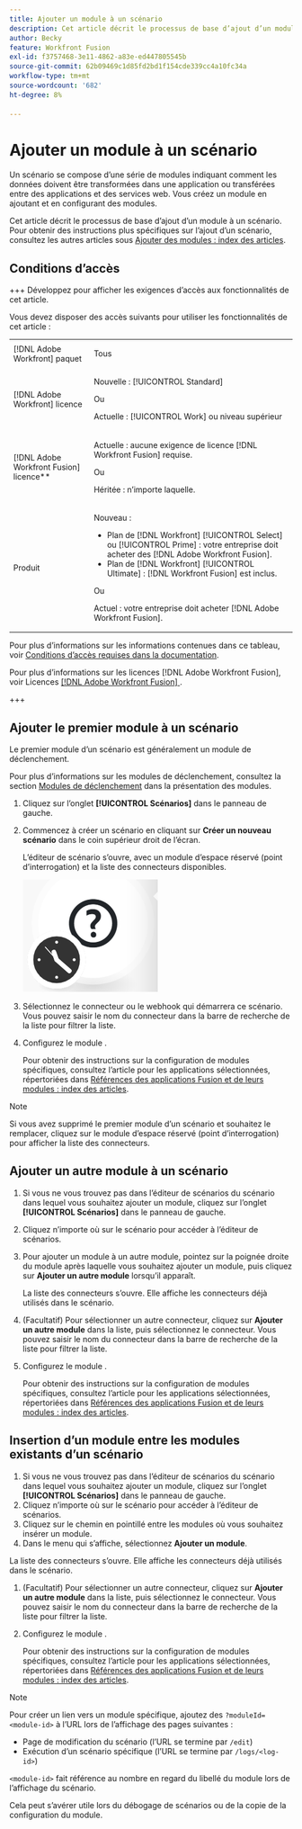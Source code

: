```yaml
---
title: Ajouter un module à un scénario
description: Cet article décrit le processus de base d’ajout d’un module à un scénario.
author: Becky
feature: Workfront Fusion
exl-id: f3757468-3e11-4862-a83e-ed447805545b
source-git-commit: 62b09469c1d85fd2bd1f154cde339cc4a10fc34a
workflow-type: tm+mt
source-wordcount: '682'
ht-degree: 8%

---
```


# Ajouter un module à un scénario

Un scénario se compose d’une série de modules indiquant comment les données doivent être transformées dans une application ou transférées entre des applications et des services web. Vous créez un module en ajoutant et en configurant des modules.

Cet article décrit le processus de base d’ajout d’un module à un scénario. Pour obtenir des instructions plus spécifiques sur l’ajout d’un scénario, consultez les autres articles sous [Ajouter des modules : index des articles](/help/workfront-fusion/create-scenarios/add-modules/add-modules-toc.md).

## Conditions d’accès

+++ Développez pour afficher les exigences d’accès aux fonctionnalités de cet article.

Vous devez disposer des accès suivants pour utiliser les fonctionnalités de cet article :

<table style="table-layout:auto">
 <col> 
 <col> 
 <tbody> 
  <tr> 
   <td role="rowheader">[!DNL Adobe Workfront] paquet</td> 
   <td> <p>Tous</p> </td> 
  </tr> 
  <tr data-mc-conditions=""> 
   <td role="rowheader">[!DNL Adobe Workfront] licence</td> 
   <td> <p>Nouvelle : [!UICONTROL Standard]</p><p>Ou</p><p>Actuelle : [!UICONTROL Work] ou niveau supérieur</p> </td> 
  </tr> 
  <tr> 
   <td role="rowheader">[!DNL Adobe Workfront Fusion] licence**</td> 
   <td>
   <p>Actuelle : aucune exigence de licence [!DNL Workfront Fusion] requise.</p>
   <p>Ou</p>
   <p>Héritée : n’importe laquelle. </p>
   </td> 
  </tr> 
  <tr> 
   <td role="rowheader">Produit</td> 
   <td>
   <p>Nouveau :</p> <ul><li>Plan de [!DNL Workfront] [!UICONTROL Select] ou [!UICONTROL Prime] : votre entreprise doit acheter des [!DNL Adobe Workfront Fusion].</li><li>Plan de [!DNL Workfront] [!UICONTROL Ultimate] : [!DNL Workfront Fusion] est inclus.</li></ul>
   <p>Ou</p>
   <p>Actuel : votre entreprise doit acheter [!DNL Adobe Workfront Fusion].</p>
   </td> 
  </tr>
 </tbody> 
</table>

Pour plus d’informations sur les informations contenues dans ce tableau, voir [Conditions d’accès requises dans la documentation](/help/workfront-fusion/references/licenses-and-roles/access-level-requirements-in-documentation.md).

Pour plus d’informations sur les licences [!DNL Adobe Workfront Fusion], voir Licences [[!DNL Adobe Workfront Fusion] ](/help/workfront-fusion/set-up-and-manage-workfront-fusion/licensing-operations-overview/license-automation-vs-integration.md).

+++

## Ajouter le premier module à un scénario

Le premier module d’un scénario est généralement un module de déclenchement.

Pour plus d’informations sur les modules de déclenchement, consultez la section [Modules de déclenchement](/help/workfront-fusion/get-started-with-fusion/understand-fusion/module-overview.md#trigger-modules) dans la présentation des modules.

1. Cliquez sur l’onglet **[!UICONTROL Scénarios]** dans le panneau de gauche.
1. Commencez à créer un scénario en cliquant sur **Créer un nouveau scénario** dans le coin supérieur droit de l’écran.

   L’éditeur de scénario s’ouvre, avec un module d’espace réservé (point d’interrogation) et la liste des connecteurs disponibles.

   ![Module Espace réservé](assets/placeholder-module.png)

1. Sélectionnez le connecteur ou le webhook qui démarrera ce scénario. Vous pouvez saisir le nom du connecteur dans la barre de recherche de la liste pour filtrer la liste.
1. Configurez le module .

   Pour obtenir des instructions sur la configuration de modules spécifiques, consultez l’article pour les applications sélectionnées, répertoriées dans [Références des applications Fusion et de leurs modules : index des articles](/help/workfront-fusion/references/apps-and-modules/apps-and-modules-toc.md).

>[!NOTE]
>
>Si vous avez supprimé le premier module d’un scénario et souhaitez le remplacer, cliquez sur le module d’espace réservé (point d’interrogation) pour afficher la liste des connecteurs.

## Ajouter un autre module à un scénario

1. Si vous ne vous trouvez pas dans l’éditeur de scénarios du scénario dans lequel vous souhaitez ajouter un module, cliquez sur l’onglet **[!UICONTROL Scénarios]** dans le panneau de gauche.
1. Cliquez n’importe où sur le scénario pour accéder à l’éditeur de scénarios.
1. Pour ajouter un module à un autre module, pointez sur la poignée droite du module après laquelle vous souhaitez ajouter un module, puis cliquez sur **Ajouter un autre module** lorsqu’il apparaît.

   La liste des connecteurs s’ouvre. Elle affiche les connecteurs déjà utilisés dans le scénario.

1. (Facultatif) Pour sélectionner un autre connecteur, cliquez sur **Ajouter un autre module** dans la liste, puis sélectionnez le connecteur. Vous pouvez saisir le nom du connecteur dans la barre de recherche de la liste pour filtrer la liste.
1. Configurez le module .

   Pour obtenir des instructions sur la configuration de modules spécifiques, consultez l’article pour les applications sélectionnées, répertoriées dans [Références des applications Fusion et de leurs modules : index des articles](/help/workfront-fusion/references/apps-and-modules/apps-and-modules-toc.md).

## Insertion d’un module entre les modules existants d’un scénario

1. Si vous ne vous trouvez pas dans l’éditeur de scénarios du scénario dans lequel vous souhaitez ajouter un module, cliquez sur l’onglet **[!UICONTROL Scénarios]** dans le panneau de gauche.
1. Cliquez n’importe où sur le scénario pour accéder à l’éditeur de scénarios.
1. Cliquez sur le chemin en pointillé entre les modules où vous souhaitez insérer un module.
1. Dans le menu qui s’affiche, sélectionnez **Ajouter un module**.

La liste des connecteurs s’ouvre. Elle affiche les connecteurs déjà utilisés dans le scénario.

1. (Facultatif) Pour sélectionner un autre connecteur, cliquez sur **Ajouter un autre module** dans la liste, puis sélectionnez le connecteur. Vous pouvez saisir le nom du connecteur dans la barre de recherche de la liste pour filtrer la liste.
1. Configurez le module .

   Pour obtenir des instructions sur la configuration de modules spécifiques, consultez l’article pour les applications sélectionnées, répertoriées dans [Références des applications Fusion et de leurs modules : index des articles](/help/workfront-fusion/references/apps-and-modules/apps-and-modules-toc.md).

>[!NOTE]
>
>Pour créer un lien vers un module spécifique, ajoutez des `?moduleId=<module-id>` à l’URL lors de l’affichage des pages suivantes :
>
>* Page de modification du scénario (l’URL se termine par `/edit`)
>* Exécution d’un scénario spécifique (l’URL se termine par `/logs/<log-id>`)
>
>`<module-id>` fait référence au nombre en regard du libellé du module lors de l’affichage du scénario.
>
>Cela peut s’avérer utile lors du débogage de scénarios ou de la copie de la configuration du module.
